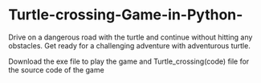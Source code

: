 # Turtle-crossing-Game-in-Python-
Drive on a dangerous road with the turtle and continue without hitting any obstacles. Get ready for a challenging adventure with adventurous turtle.


Download the exe file to play the game and Turtle_crossing(code) file for the source code of the game 
